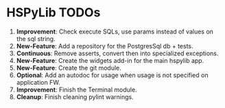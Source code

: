 # HSPyLib TODOs

1. **Improvement**: Check execute SQLs, use params instead of values on the sql string.
2. **New-Feature**: Add a repository for the PostgresSql db + tests.
3. **Continuous**: Remove asserts, convert then into specialized exceptions.
4. **New-Feature**: Create the widgets add-in for the main hspylib app.
5. **New-Feature**: Create the git module.
6. **Optional**: Add an autodoc for usage when usage is not specified on application FW.
7. **Improvement**: Finish the Terminal module.
8. **Cleanup**: Finish cleaning pylint warnings.
